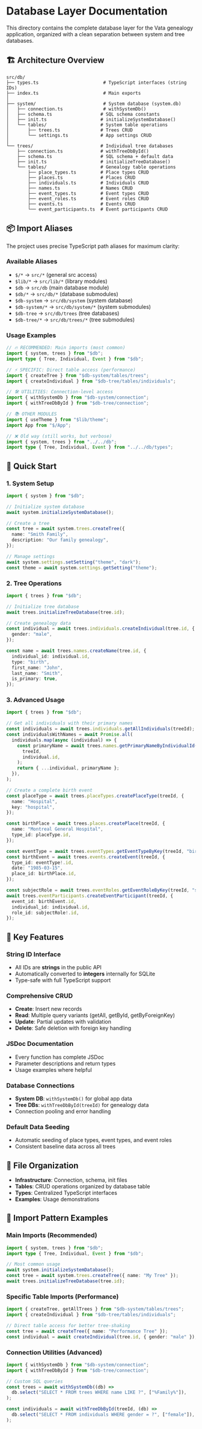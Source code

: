 # Database Layer Documentation

This directory contains the complete database layer for the Vata genealogy application, organized with a clean separation between system and tree databases.

## 🏗️ Architecture Overview

```
src/db/
├── types.ts                        # TypeScript interfaces (string IDs)
├── index.ts                        # Main exports
│
├── system/                         # System database (system.db)
│   ├── connection.ts               # withSystemDb()
│   ├── schema.ts                  # SQL schema constants
│   ├── init.ts                    # initializeSystemDatabase()
│   └── tables/                    # System table operations
│       ├── trees.ts               # Trees CRUD
│       └── settings.ts            # App settings CRUD
│
└── trees/                         # Individual tree databases
    ├── connection.ts              # withTreeDbById()
    ├── schema.ts                  # SQL schema + default data
    ├── init.ts                    # initializeTreeDatabase()
    └── tables/                    # Genealogy table operations
        ├── place_types.ts         # Place types CRUD
        ├── places.ts              # Places CRUD
        ├── individuals.ts         # Individuals CRUD
        ├── names.ts               # Names CRUD
        ├── event_types.ts         # Event types CRUD
        ├── event_roles.ts         # Event roles CRUD
        ├── events.ts              # Events CRUD
        └── event_participants.ts  # Event participants CRUD
```

## 📦 Import Aliases

The project uses precise TypeScript path aliases for maximum clarity:

### Available Aliases

- `$/*` → `src/*` (general src access)
- `$lib/*` → `src/lib/*` (library modules)
- `$db` → `src/db` (main database module)
- `$db/*` → `src/db/*` (database submodules)
- `$db-system` → `src/db/system` (system database)
- `$db-system/*` → `src/db/system/*` (system submodules)
- `$db-tree` → `src/db/trees` (tree databases)
- `$db-tree/*` → `src/db/trees/*` (tree submodules)

### Usage Examples

```typescript
// 🔥 RECOMMENDED: Main imports (most common)
import { system, trees } from "$db";
import type { Tree, Individual, Event } from "$db";

// ⚡ SPECIFIC: Direct table access (performance)
import { createTree } from "$db-system/tables/trees";
import { createIndividual } from "$db-tree/tables/individuals";

// 🛠️ UTILITIES: Connection-level access
import { withSystemDb } from "$db-system/connection";
import { withTreeDbById } from "$db-tree/connection";

// 📚 OTHER MODULES
import { useTheme } from "$lib/theme";
import App from "$/App";

// ❌ Old way (still works, but verbose)
import { system, trees } from "../../db";
import type { Tree, Individual, Event } from "../../db/types";
```

## 🚀 Quick Start

### 1. System Setup

```typescript
import { system } from "$db";

// Initialize system database
await system.initializeSystemDatabase();

// Create a tree
const tree = await system.trees.createTree({
  name: "Smith Family",
  description: "Our family genealogy",
});

// Manage settings
await system.settings.setSetting("theme", "dark");
const theme = await system.settings.getSetting("theme");
```

### 2. Tree Operations

```typescript
import { trees } from "$db";

// Initialize tree database
await trees.initializeTreeDatabase(tree.id);

// Create genealogy data
const individual = await trees.individuals.createIndividual(tree.id, {
  gender: "male",
});

const name = await trees.names.createName(tree.id, {
  individual_id: individual.id,
  type: "birth",
  first_name: "John",
  last_name: "Smith",
  is_primary: true,
});
```

### 3. Advanced Usage

```typescript
import { trees } from "$db";

// Get all individuals with their primary names
const individuals = await trees.individuals.getAllIndividuals(treeId);
const individualsWithNames = await Promise.all(
  individuals.map(async (individual) => {
    const primaryName = await trees.names.getPrimaryNameByIndividualId(
      treeId,
      individual.id,
    );
    return { ...individual, primaryName };
  }),
);

// Create a complete birth event
const placeType = await trees.placeTypes.createPlaceType(treeId, {
  name: "Hospital",
  key: "hospital",
});

const birthPlace = await trees.places.createPlace(treeId, {
  name: "Montreal General Hospital",
  type_id: placeType.id,
});

const eventType = await trees.eventTypes.getEventTypeByKey(treeId, "birth");
const birthEvent = await trees.events.createEvent(treeId, {
  type_id: eventType!.id,
  date: "1985-03-15",
  place_id: birthPlace.id,
});

const subjectRole = await trees.eventRoles.getEventRoleByKey(treeId, "subject");
await trees.eventParticipants.createEventParticipant(treeId, {
  event_id: birthEvent.id,
  individual_id: individual.id,
  role_id: subjectRole!.id,
});
```

## 🔧 Key Features

### String ID Interface

- All IDs are **strings** in the public API
- Automatically converted to **integers** internally for SQLite
- Type-safe with full TypeScript support

### Comprehensive CRUD

- **Create**: Insert new records
- **Read**: Multiple query variants (getAll, getById, getByForeignKey)
- **Update**: Partial updates with validation
- **Delete**: Safe deletion with foreign key handling

### JSDoc Documentation

- Every function has complete JSDoc
- Parameter descriptions and return types
- Usage examples where helpful

### Database Connections

- **System DB**: `withSystemDb()` for global app data
- **Tree DBs**: `withTreeDbById(treeId)` for genealogy data
- Connection pooling and error handling

### Default Data Seeding

- Automatic seeding of place types, event types, and event roles
- Consistent baseline data across all trees

## 📁 File Organization

- **Infrastructure**: Connection, schema, init files
- **Tables**: CRUD operations organized by database table
- **Types**: Centralized TypeScript interfaces
- **Examples**: Usage demonstrations

## 🎯 Import Pattern Examples

### Main Imports (Recommended)

```typescript
import { system, trees } from "$db";
import type { Tree, Individual, Event } from "$db";

// Most common usage
await system.initializeSystemDatabase();
const tree = await system.trees.createTree({ name: "My Tree" });
await trees.initializeTreeDatabase(tree.id);
```

### Specific Table Imports (Performance)

```typescript
import { createTree, getAllTrees } from "$db-system/tables/trees";
import { createIndividual } from "$db-tree/tables/individuals";

// Direct table access for better tree-shaking
const tree = await createTree({ name: "Performance Tree" });
const individual = await createIndividual(tree.id, { gender: "male" });
```

### Connection Utilities (Advanced)

```typescript
import { withSystemDb } from "$db-system/connection";
import { withTreeDbById } from "$db-tree/connection";

// Custom SQL queries
const trees = await withSystemDb((db) =>
  db.select("SELECT * FROM trees WHERE name LIKE ?", ["%Family%"]),
);

const individuals = await withTreeDbById(treeId, (db) =>
  db.select("SELECT * FROM individuals WHERE gender = ?", ["female"]),
);
```
